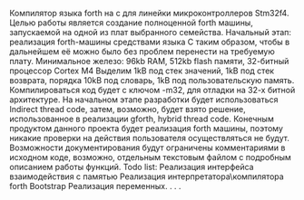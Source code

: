 Компилятор языка forth на c для линейки микроконтроллеров Stm32f4.
Целью работы является создание полноценной forth машины, запускаемой на одной из плат выбранного семейства.
Начальный этап: реализация forth-машины средствами языка C таким образом, чтобы в дальнейшем её можно было без проблем перенести на требуемую плату.
Минимальное железо: 96kb RAM, 512kb flash памяти, 32-битный процессор Cortex M4
Выделим 1kB под стек значений, 1kB под стек возврата, порядка 10kB под словарь, 1kB под пользовательскую память.
Компилироваться код будет с ключом -m32, для отладки на 32-х битной архитектуре.
На начальном этапе разработки будет использоваться Indirect thread code, затем, возможно, будет взято решение, использованное в реализации gforth, hybrid thread code.
Конечным продуктом данного проекта будет реализация forth машины, поэтому никакие проверки на действия пользователя осуществляться не будут.
Возможности документирования будут ограничены комментариями в исходном коде, возможно, отдельным текстовым файлом с подробным описанием работы функций.
Todo list:
	Реализация интерфейса взаимодействия с памятью
	Реализация интерпретатора\компилятора forth
	Bootstrap
	Реализация переменных.
	.
	.
	.


